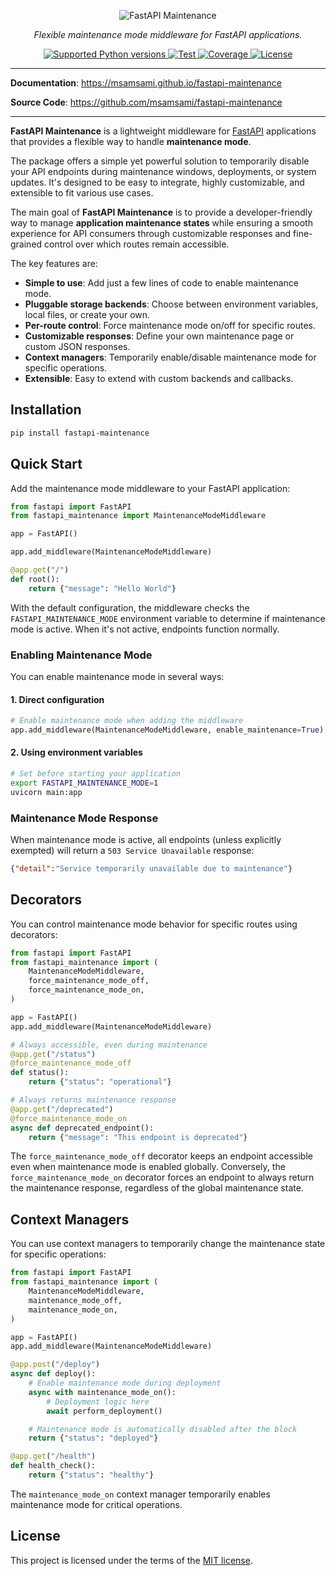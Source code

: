 <p align="center">
  <img src="https://raw.githubusercontent.com/msamsami/fastapi-maintenance/main/docs/img/header.svg" alt="FastAPI Maintenance">
</p>
<p align="center">
    <em>Flexible maintenance mode middleware for FastAPI applications.</em>
</p>

<p align="center">
  <!-- <a href="https://pypi.org/project/fastapi-maintenance/">
    <img src="https://img.shields.io/pypi/v/fastapi-maintenance?color=%2334D058&label=pypi%20package" alt="Package version">
  </a> -->
  <a href="https://pypi.org/project/fastapi-maintenance/">
    <img src="https://img.shields.io/badge/python-3.8%20%7C%203.9%20%7C%203.10%20%7C%203.11%20%7C%203.12%20%7C%203.13-blue" alt="Supported Python versions">
  </a>
  <a href="https://github.com/msamsami/fastapi-maintenance/actions?query=workflow%3ATest+event%3Apush+branch%3Amain" target="_blank">
    <img src="https://github.com/msamsami/fastapi-maintenance/actions/workflows/ci.yml/badge.svg?event=push&branch=main" alt="Test">
  </a>
  <a href="https://codecov.io/gh/msamsami/fastapi-maintenance" >
    <img src="https://codecov.io/gh/msamsami/fastapi-maintenance/graph/badge.svg?token=OO3XDXYCBW" alt="Coverage"/>
  </a>
  <a href="https://github.com/msamsami/fastapi-maintenance/blob/main/LICENSE">
    <img src="https://img.shields.io/github/license/msamsami/fastapi-maintenance?color=%2334D058" alt="License">
  </a>
</p>

---

**Documentation**: <a href="https://msamsami.github.io/fastapi-maintenance" target="_blank">https://msamsami.github.io/fastapi-maintenance</a>

**Source Code**: <a href="https://github.com/msamsami/fastapi-maintenance" target="_blank">https://github.com/msamsami/fastapi-maintenance</a>

---

**FastAPI Maintenance** is a lightweight middleware for [FastAPI](https://fastapi.tiangolo.com/) applications that provides a flexible way to handle **maintenance mode**.

The package offers a simple yet powerful solution to temporarily disable your API endpoints during maintenance windows, deployments, or system updates. It's designed to be easy to integrate, highly customizable, and extensible to fit various use cases.

The main goal of **FastAPI Maintenance** is to provide a developer-friendly way to manage **application maintenance states** while ensuring a smooth experience for API consumers through customizable responses and fine-grained control over which routes remain accessible.

The key features are:

- **Simple to use**: Add just a few lines of code to enable maintenance mode.
- **Pluggable storage backends**: Choose between environment variables, local files, or create your own.
- **Per-route control**: Force maintenance mode on/off for specific routes.
- **Customizable responses**: Define your own maintenance page or custom JSON responses.
- **Context managers**: Temporarily enable/disable maintenance mode for specific operations.
- **Extensible**: Easy to extend with custom backends and callbacks.

## Installation

```bash
pip install fastapi-maintenance
```

## Quick Start

Add the maintenance mode middleware to your FastAPI application:

```python
from fastapi import FastAPI
from fastapi_maintenance import MaintenanceModeMiddleware

app = FastAPI()

app.add_middleware(MaintenanceModeMiddleware)

@app.get("/")
def root():
    return {"message": "Hello World"}
```

With the default configuration, the middleware checks the `FASTAPI_MAINTENANCE_MODE` environment variable to determine if maintenance mode is active. When it's not active, endpoints function normally.

### Enabling Maintenance Mode

You can enable maintenance mode in several ways:

#### 1. Direct configuration
```python
# Enable maintenance mode when adding the middleware
app.add_middleware(MaintenanceModeMiddleware, enable_maintenance=True)
```

#### 2. Using environment variables
```bash
# Set before starting your application
export FASTAPI_MAINTENANCE_MODE=1
uvicorn main:app
```

### Maintenance Mode Response

When maintenance mode is active, all endpoints (unless explicitly exempted) will return a `503 Service Unavailable` response:
```json
{"detail":"Service temporarily unavailable due to maintenance"}
```

## Decorators

You can control maintenance mode behavior for specific routes using decorators:

```python
from fastapi import FastAPI
from fastapi_maintenance import (
    MaintenanceModeMiddleware,
    force_maintenance_mode_off,
    force_maintenance_mode_on,
)

app = FastAPI()
app.add_middleware(MaintenanceModeMiddleware)

# Always accessible, even during maintenance
@app.get("/status")
@force_maintenance_mode_off
def status():
    return {"status": "operational"}

# Always returns maintenance response
@app.get("/deprecated")
@force_maintenance_mode_on
async def deprecated_endpoint():
    return {"message": "This endpoint is deprecated"}
```

The `force_maintenance_mode_off` decorator keeps an endpoint accessible even when maintenance mode is enabled globally. Conversely, the `force_maintenance_mode_on` decorator forces an endpoint to always return the maintenance response, regardless of the global maintenance state.

## Context Managers

You can use context managers to temporarily change the maintenance state for specific operations:

```python
from fastapi import FastAPI
from fastapi_maintenance import (
    MaintenanceModeMiddleware,
    maintenance_mode_off,
    maintenance_mode_on,
)

app = FastAPI()
app.add_middleware(MaintenanceModeMiddleware)

@app.post("/deploy")
async def deploy():
    # Enable maintenance mode during deployment
    async with maintenance_mode_on():
        # Deployment logic here
        await perform_deployment()

    # Maintenance mode is automatically disabled after the block
    return {"status": "deployed"}

@app.get("/health")
def health_check():
    return {"status": "healthy"}
```

The `maintenance_mode_on` context manager temporarily enables maintenance mode for critical operations.

## License

This project is licensed under the terms of the [MIT license](https://github.com/msamsami/fastapi-maintenance/blob/main/LICENSE).
